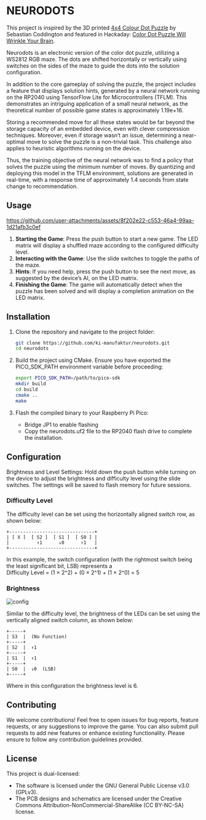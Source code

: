 # NEURODOTS

This project is inspired by the 3D printed [4x4 Colour Dot Puzzle](https://www.instructables.com/4x4-Colour-Dot-Puzzle/) by Sebastian Coddington and featured in Hackaday: [Color Dot Puzzle Will Wrinkle Your Brain](https://hackaday.com/2022/02/12/color-dot-puzzle-will-wrinkle-your-brain/).

Neurodots is an electronic version of the color dot puzzle, utilizing a WS2812 RGB maze. The dots are shifted horizontally or vertically using switches on the sides of the maze to guide the dots into the solution configuration.

In addition to the core gameplay of solving the puzzle, the project includes a feature that displays solution hints, generated by a neural network running on the RP2040 using TensorFlow Lite for Microcontrollers (TFLM). This demonstrates an intriguing application of a small neural network, as the theoretical number of possible game states is approximately 1.19e+16.

Storing a recommended move for all these states would be far beyond the storage capacity of an embedded device, even with clever compression techniques. Moreover, even if storage wasn’t an issue, determining a near-optimal move to solve the puzzle is a non-trivial task. This challenge also applies to heuristic algorithms running on the device.

Thus, the training objective of the neural network was to find a policy that solves the puzzle using the minimum number of moves. By quantizing and deploying this model in the TFLM environment, solutions are generated in real-time, with a response time of approximately 1.4 seconds from state change to recommendation.

## Usage

https://github.com/user-attachments/assets/8f202e22-c553-46a4-99aa-1d21afb3c0ef

1. **Starting the Game**: Press the push button to start a new game. The LED matrix will display a shuffled maze according to the configured difficulty level.
2. **Interacting with the Game**: Use the slide switches to toggle the paths of the maze.
3. **Hints**: If you need help, press the push button to see the next move, as suggested by the device’s AI, on the LED matrix.
4. **Finishing the Game**: The game will automatically detect when the puzzle has been solved and will display a completion animation on the LED matrix.

## Installation

1. Clone the repository and navigate to the project folder:

   ```bash
   git clone https://github.com/ki-manufaktur/neurodots.git
   cd neurodots
   ```

2. Build the project using CMake. Ensure you have exported the PICO_SDK_PATH environment variable before proceeding:

   ```bash
   export PICO_SDK_PATH=/path/to/pico-sdk
   mkdir build
   cd build
   cmake ..
   make
   ```

3. Flash the compiled binary to your Raspberry Pi Pico:

   * Bridge JP1 to enable flashing
   * Copy the neurodots.uf2 file to the RP2040 flash drive to complete the installation.


## Configuration

Brightness and Level Settings: Hold down the push button while turning on the device to adjust the brightness and difficulty level using the slide switches. The settings will be saved to flash memory for future sessions.

### Difficulty Level

The difficulty level can be set using the horizontally aligned switch row, as shown below:
   ```
+-------------------------------+
| [ X ]  [ S2 ]  [ S1 ]  [ S0 ] |
|          ↑1      ↓0      ↑1   |
+-------------------------------+
   ```

In this example, the switch configuration (with the rightmost switch being the least significant bit, LSB) represents a  
Difficulty Level = (1 × 2^2) + (0 × 2^1) + (1 × 2^0) = 5

### Brightness

![config](https://github.com/user-attachments/assets/7984f549-b418-4d0e-915c-3214ab01a8fc)


Similar to the difficulty level, the brightness of the LEDs can be set using the vertically aligned switch column, as shown below:

```
+-----+
| S3  |  (No Function)
+-----+
| S2  |  ↑1
+-----+
| S1  |  ↑1
+-----+
| S0  |  ↓0  (LSB)
+-----+
```

Where in this configuration the brightness level is 6.

## Contributing

We welcome contributions! Feel free to open issues for bug reports, feature requests, or any suggestions to improve the game. You can also submit pull requests to add new features or enhance existing functionality. Please ensure to follow any contribution guidelines provided.

## License

This project is dual-licensed:

   * The software is licensed under the GNU General Public License v3.0 (GPLv3).
   * The PCB designs and schematics are licensed under the Creative Commons Attribution-NonCommercial-ShareAlike (CC BY-NC-SA) license.

